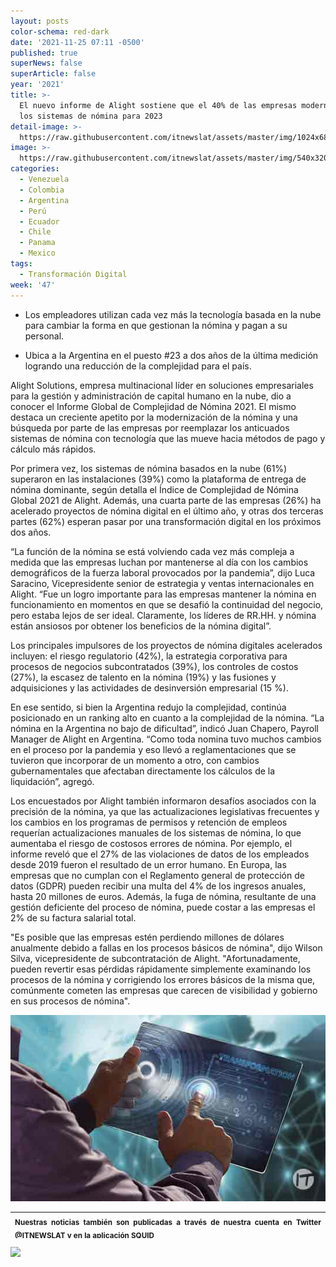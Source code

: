 ```yaml
---
layout: posts
color-schema: red-dark
date: '2021-11-25 07:11 -0500'
published: true
superNews: false
superArticle: false
year: '2021'
title: >-
  El nuevo informe de Alight sostiene que el 40% de las empresas modernizarán
  los sistemas de nómina para 2023
detail-image: >-
  https://raw.githubusercontent.com/itnewslat/assets/master/img/1024x680/Transformacion-g.jpg
image: >-
  https://raw.githubusercontent.com/itnewslat/assets/master/img/540x320/Transformacion-p.jpg
categories:
  - Venezuela
  - Colombia
  - Argentina
  - Perú
  - Ecuador
  - Chile
  - Panama
  - Mexico
tags:
  - Transformación Digital
week: '47'
---
```

- Los empleadores utilizan cada vez más la tecnología basada en la nube para cambiar la forma en que gestionan la nómina y pagan a su personal. 

- Ubica a la Argentina en el puesto #23 a dos años de la última medición logrando una reducción de la complejidad para el país.

Alight Solutions, empresa multinacional líder en soluciones empresariales para la gestión y administración de capital humano en la nube, dio a conocer el Informe Global de Complejidad de Nómina 2021. El mismo destaca un creciente apetito por la modernización de la nómina y una búsqueda por parte de las empresas por reemplazar los anticuados sistemas de nómina con tecnología que las mueve hacia métodos de pago y cálculo más rápidos. 

Por primera vez, los sistemas de nómina basados ​​en la nube (61%) superaron en las instalaciones (39%) como la plataforma de entrega de nómina dominante, según detalla el Índice de Complejidad de Nómina Global 2021 de Alight. Además, una cuarta parte de las empresas (26%) ha acelerado proyectos de nómina digital en el último año, y otras dos terceras partes (62%) esperan pasar por una transformación digital en los próximos dos años. 

“La función de la nómina se está volviendo cada vez más compleja a medida que las empresas luchan por mantenerse al día con los cambios demográficos de la fuerza laboral provocados por la pandemia”, dijo Luca Saracino, Vicepresidente senior de estrategia y ventas internacionales en Alight. “Fue un logro importante para las empresas mantener la nómina en funcionamiento en momentos en que se desafió la continuidad del negocio, pero estaba lejos de ser ideal. Claramente, los líderes de RR.HH. y nómina están ansiosos por obtener los beneficios de la nómina digital”. 

Los principales impulsores de los proyectos de nómina digitales acelerados incluyen: el riesgo regulatorio (42%), la estrategia corporativa para procesos de negocios subcontratados (39%), los controles de costos (27%), la escasez de talento en la nómina (19%) y las fusiones y adquisiciones y las actividades de desinversión empresarial (15 %). 

En ese sentido, si bien la Argentina redujo la complejidad, continúa posicionado en un ranking alto en cuanto a la complejidad de la nómina. “La nómina en la Argentina no bajo de dificultad”, indicó Juan Chapero, Payroll Manager de Alight en Argentina. “Como toda nomina tuvo muchos cambios en el proceso por la pandemia y eso llevó a reglamentaciones que se tuvieron que incorporar de un momento a otro, con cambios gubernamentales que afectaban directamente los cálculos de la liquidación”, agregó. 

Los encuestados por Alight también informaron desafíos asociados con la precisión de la nómina, ya que las actualizaciones legislativas frecuentes y los cambios en los programas de permisos y retención de empleos requerían actualizaciones manuales de los sistemas de nómina, lo que aumentaba el riesgo de costosos errores de nómina. Por ejemplo, el informe reveló que el 27% de las violaciones de datos de los empleados desde 2019 fueron el resultado de un error humano. En Europa, las empresas que no cumplan con el Reglamento general de protección de datos (GDPR) pueden recibir una multa del 4% de los ingresos anuales, hasta 20 millones de euros. Además, la fuga de nómina, resultante de una gestión deficiente del proceso de nómina, puede costar a las empresas el 2% de su factura salarial total. 

"Es posible que las empresas estén perdiendo millones de dólares anualmente debido a fallas en los procesos básicos de nómina", dijo Wilson Silva, vicepresidente de subcontratación de Alight. "Afortunadamente, pueden revertir esas pérdidas rápidamente simplemente examinando los procesos de la nómina y corrigiendo los errores básicos de la misma que, comúnmente cometen las empresas que carecen de visibilidad y gobierno en sus procesos de nómina". 

![](https://raw.githubusercontent.com/itnewslat/assets/master/img/540x320/Transformacion-p.jpg)

<table style="height: 42px;" width="569">
<tbody>
<tr>
<td style="text-align: justify;"><sub><strong>Nuestras noticias también son publicadas a través de nuestra cuenta en Twitter <a href="https://twitter.com/itnewslat?lang=es">@ITNEWSLAT</a> y en la aplicación <a href="https://squidapp.co/en/">SQUID</a></strong></sub></td>
</tr>
</tbody>
</table>

<img src="https://tracker.metricool.com/c3po.jpg?hash=56f88a41e39ab42c063cc51676587a04"/>